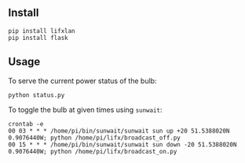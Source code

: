 Install
-------

    pip install lifxlan
    pip install flask


Usage
-----

To serve the current power status of the bulb:

    python status.py

To toggle the bulb at given times using `sunwait`:

    crontab -e
    00 03 * * * /home/pi/bin/sunwait/sunwait sun up +20 51.5388020N 0.9076440W; python /home/pi/lifx/broadcast_off.py
    00 15 * * * /home/pi/bin/sunwait/sunwait sun down -20 51.5388020N 0.9076440W; python /home/pi/lifx/broadcast_on.py
